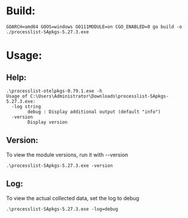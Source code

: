 # Build:
```
GOARCH=amd64 GOOS=windows GO111MODULE=on CGO_ENABLED=0 go build -o ./processlist-SApkgs-5.27.3.exe
```

# Usage:
## Help:
```
.\processlist-otelpkgs-0.79.1.exe -h
Usage of C:\Users\Administrator\Downloads\processlist-SApkgs-5.27.3.exe:
  -log string
        debug : Display additional output (default "info")
  -version
        Display version

```
## Version:
To view the module versions, run it with --version
```
.\processlist-SApkgs-5.27.3.exe -version
```

## Log:
To view the actual collected data, set the log to debug
```
.\processlist-SApkgs-5.27.3.exe -log=debug
```
